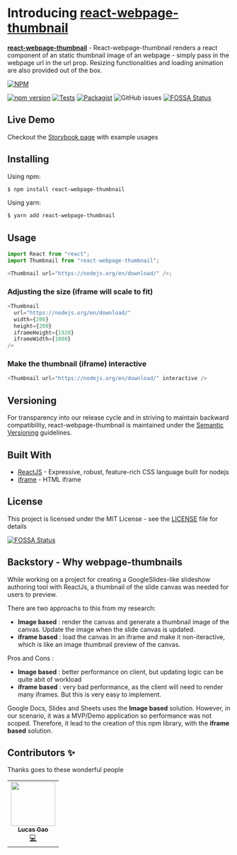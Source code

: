 # Introducing [react-webpage-thumbnail](https://www.npmjs.com/package/react-webpage-thumbnail)

**[react-webpage-thumbnail](https://github.com/lucas2005gao/react-webpage-thumbnail)** - React-webpage-thumbnail renders a react component of an static thumbnail image of an webpage - simply pass in the webpage url in the url prop. Resizing functionalities and loading animation are also provided out of the box.

[![NPM](https://nodei.co/npm/react-webpage-thumbnail.png)](https://nodei.co/npm/react-webpage-thumbnail/)

[![npm version](https://badge.fury.io/js/react-webpage-thumbnail.svg)](https://badge.fury.io/js/react-webpage-thumbnail.svg)
[![Tests](https://github.com/lucas2005gao/react-webpage-thumbnail/actions/workflows/unit_tests.yml/badge.svg)](https://github.com/lucas2005gao/react-webpage-thumbnail/actions/workflows/unit_tests.yml)
[![Packagist](https://img.shields.io/badge/license-MIT-blue.svg)](https://github.com/lucas2005gao/react-webpage-thumbnail/blob/master/LICENSE)
![GitHub issues](https://img.shields.io/github/issues/lucas2005gao/react-webpage-thumbnail)
[![FOSSA Status](https://app.fossa.com/api/projects/git%2Bgithub.com%2Flucas2005gao%2Freact-webpage-thumbnail.svg?type=shield)](https://app.fossa.com/projects/git%2Bgithub.com%2Flucas2005gao%2Freact-webpage-thumbnail?ref=badge_shield)

## Live Demo

Checkout the [Storybook page](https://master--6155a28d6f5cc1003a3c4913.chromatic.com) with example usages

## Installing

Using npm:

```bash
$ npm install react-webpage-thumbnail
```

Using yarn:

```bash
$ yarn add react-webpage-thumbnail
```

## Usage

```javascript
import React from "react";
import Thumbnail from "react-webpage-thumbnail";

<Thumbnail url="https://nodejs.org/en/download/" />;
```

### Adjusting the size (iframe will scale to fit)

```javascript
<Thumbnail
  url="https://nodejs.org/en/download/"
  width={200}
  height={200}
  iframeHeight={1920}
  iframeWidth={1080}
/>
```

### Make the thumbnail (iframe) interactive

```javascript
<Thumbnail url="https://nodejs.org/en/download/" interactive />
```

## Versioning

For transparency into our release cycle and in striving to maintain backward compatibility, react-webpage-thumbnail is maintained under the [Semantic Versioning](https://semver.org/) guidelines.

## Built With

- [ReactJS](https://reactjs.org/) - Expressive, robust, feature-rich CSS language built for nodejs
- [iframe](https://www.w3schools.com/tags/tag_iframe.ASP) - HTML iframe

## License

This project is licensed under the MIT License - see the [LICENSE](https://github.com/lucas2005gao/react-webpage-thumbnail/blob/master/LICENSE) file for details

[![FOSSA Status](https://app.fossa.com/api/projects/git%2Bgithub.com%2Flucas2005gao%2Freact-webpage-thumbnail.svg?type=large)](https://app.fossa.com/projects/git%2Bgithub.com%2Flucas2005gao%2Freact-webpage-thumbnail?ref=badge_large)

## Backstory - Why webpage-thumbnails

While working on a project for creating a GoogleSlides-like slideshow authoring tool with ReactJs, a thumbnail of the slide canvas was needed for users to preview.

There are two approachs to this from my research:

- **Image based** : render the canvas and generate a thumbnail image of the canvas. Update the image when the slide canvas is updated.
- **iframe based** : load the canvas in an iframe and make it non-iteractive, which is like an image thumbnail preview of the canvas.

Pros and Cons :

- **Image based** : better performance on client, but updating logic can be quite abit of workload
- **iframe based** : very bad performance, as the client will need to render many iframes. But this is very easy to implement.

Google Docs, Slides and Sheets uses the **Image based** solution. However, in our scenario, it was a MVP/Demo application so performance was not scoped. Therefore, it lead to the creation of this npm library, with the **iframe based** solution.

## Contributors ✨

Thanks goes to these wonderful people

<table>
  <tr>
    <td align="center"><a href="https://github.com/lucas2005gao"><img src="https://avatars.githubusercontent.com/u/48196609?v=4?s=100" width="100px;" alt=""/><br /><sub><b>Lucas Gao</b></sub></a><br /><a href="https://github.com/lucas2005gao/REACT Template/commits?author=lucas2005gao" title="Code">💻</a></td>
  </tr>
</table>

